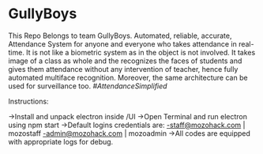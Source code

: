 # GullyBoys
This Repo Belongs to team GullyBoys.
Automated, reliable, accurate, Attendance System for anyone and everyone who takes attendance in real-time.
It is not like a biometric system as in the object is not involved.
It takes image of a class as whole and the recognizes the faces of students and gives them attendance without any intervention of teacher, hence fully automated multiface recognition.
Moreover, the same architecture can be used for surveillance too.
*#AttendanceSimplified*

Instructions:

->Install and unpack electron inside /UI
->Open Terminal and run electron using npm start
->Default logins credentials are:
  -staff@mozohack.com | mozostaff
  -admin@mozohack.com | mozoadmin
->All codes are equipped with appropriate logs for debug.
